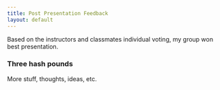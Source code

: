 ```yaml
---
title: Post Presentation Feedback
layout: default
---
```


Based on the instructors and classmates individual voting, my group won best presentation.

### Three hash pounds

More stuff, thoughts, ideas, etc.
